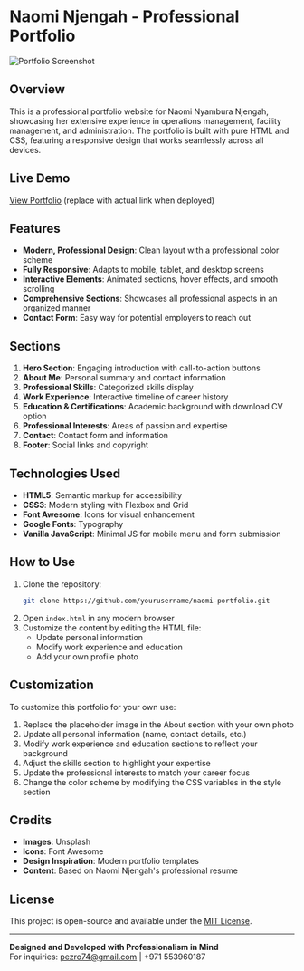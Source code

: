 # Naomi Njengah - Professional Portfolio

![Portfolio Screenshot](https://images.unsplash.com/photo-1555066931-4365d14bab8c?ixlib=rb-4.0.3&ixid=M3wxMjA3fDB8MHxwaG90by1wYWdlfHx8fGVufDB8fHx8fA%3D%3D&auto=format&fit=crop&w=1200&q=80)

## Overview

This is a professional portfolio website for Naomi Nyambura Njengah, showcasing her extensive experience in operations management, facility management, and administration. The portfolio is built with pure HTML and CSS, featuring a responsive design that works seamlessly across all devices.

## Live Demo

[View Portfolio](https://your-portfolio-link.com) (replace with actual link when deployed)

## Features

- **Modern, Professional Design**: Clean layout with a professional color scheme
- **Fully Responsive**: Adapts to mobile, tablet, and desktop screens
- **Interactive Elements**: Animated sections, hover effects, and smooth scrolling
- **Comprehensive Sections**: Showcases all professional aspects in an organized manner
- **Contact Form**: Easy way for potential employers to reach out

## Sections

1. **Hero Section**: Engaging introduction with call-to-action buttons
2. **About Me**: Personal summary and contact information
3. **Professional Skills**: Categorized skills display
4. **Work Experience**: Interactive timeline of career history
5. **Education & Certifications**: Academic background with download CV option
6. **Professional Interests**: Areas of passion and expertise
7. **Contact**: Contact form and information
8. **Footer**: Social links and copyright

## Technologies Used

- **HTML5**: Semantic markup for accessibility
- **CSS3**: Modern styling with Flexbox and Grid
- **Font Awesome**: Icons for visual enhancement
- **Google Fonts**: Typography
- **Vanilla JavaScript**: Minimal JS for mobile menu and form submission

## How to Use

1. Clone the repository:
   ```bash
   git clone https://github.com/yourusername/naomi-portfolio.git
   ```
2. Open `index.html` in any modern browser
3. Customize the content by editing the HTML file:
   - Update personal information
   - Modify work experience and education
   - Add your own profile photo

## Customization

To customize this portfolio for your own use:

1. Replace the placeholder image in the About section with your own photo
2. Update all personal information (name, contact details, etc.)
3. Modify work experience and education sections to reflect your background
4. Adjust the skills section to highlight your expertise
5. Update the professional interests to match your career focus
6. Change the color scheme by modifying the CSS variables in the style section

## Credits

- **Images**: Unsplash
- **Icons**: Font Awesome
- **Design Inspiration**: Modern portfolio templates
- **Content**: Based on Naomi Njengah's professional resume

## License

This project is open-source and available under the [MIT License](LICENSE).

---

**Designed and Developed with Professionalism in Mind**  
For inquiries: pezro74@gmail.com | +971 553960187
